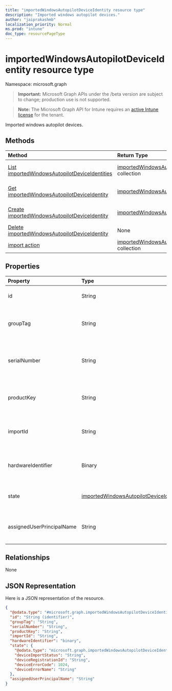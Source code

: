 ```yaml
---
title: "importedWindowsAutopilotDeviceIdentity resource type"
description: "Imported windows autopilot devices."
author: "jaiprakashmb"
localization_priority: Normal
ms.prod: "intune"
doc_type: resourcePageType
---
```


# importedWindowsAutopilotDeviceIdentity resource type

Namespace: microsoft.graph

> **Important:** Microsoft Graph APIs under the /beta version are subject to change; production use is not supported.

> **Note:** The Microsoft Graph API for Intune requires an [active Intune license](https://go.microsoft.com/fwlink/?linkid=839381) for the tenant.

Imported windows autopilot devices.

## Methods
|Method|Return Type|Description|
|:---|:---|:---|
|[List importedWindowsAutopilotDeviceIdentities](../api/intune-enrollment-importedwindowsautopilotdeviceidentity-list.md)|[importedWindowsAutopilotDeviceIdentity](../resources/intune-enrollment-importedwindowsautopilotdeviceidentity.md) collection|List properties and relationships of the [importedWindowsAutopilotDeviceIdentity](../resources/intune-enrollment-importedwindowsautopilotdeviceidentity.md) objects.|
|[Get importedWindowsAutopilotDeviceIdentity](../api/intune-enrollment-importedwindowsautopilotdeviceidentity-get.md)|[importedWindowsAutopilotDeviceIdentity](../resources/intune-enrollment-importedwindowsautopilotdeviceidentity.md)|Read properties and relationships of the [importedWindowsAutopilotDeviceIdentity](../resources/intune-enrollment-importedwindowsautopilotdeviceidentity.md) object.|
|[Create importedWindowsAutopilotDeviceIdentity](../api/intune-enrollment-importedwindowsautopilotdeviceidentity-create.md)|[importedWindowsAutopilotDeviceIdentity](../resources/intune-enrollment-importedwindowsautopilotdeviceidentity.md)|Create a new [importedWindowsAutopilotDeviceIdentity](../resources/intune-enrollment-importedwindowsautopilotdeviceidentity.md) object.|
|[Delete importedWindowsAutopilotDeviceIdentity](../api/intune-enrollment-importedwindowsautopilotdeviceidentity-delete.md)|None|Deletes a [importedWindowsAutopilotDeviceIdentity](../resources/intune-enrollment-importedwindowsautopilotdeviceidentity.md).|
|[import action](../api/intune-enrollment-importedwindowsautopilotdeviceidentity-import.md)|[importedWindowsAutopilotDeviceIdentity](../resources/intune-enrollment-importedwindowsautopilotdeviceidentity.md) collection|Not yet documented|

## Properties
|Property|Type|Description|
|:---|:---|:---|
|id|String|The GUID for the object|
|groupTag|String|Group Tag of the Windows autopilot device.|
|serialNumber|String|Serial number of the Windows autopilot device.|
|productKey|String|Product Key of the Windows autopilot device.|
|importId|String|The Import Id of the Windows autopilot device.|
|hardwareIdentifier|Binary|Hardware Blob of the Windows autopilot device.|
|state|[importedWindowsAutopilotDeviceIdentityState](../resources/intune-enrollment-importedwindowsautopilotdeviceidentitystate.md)|Current state of the imported device.|
|assignedUserPrincipalName|String|UPN of the user the device will be assigned|

## Relationships
None

## JSON Representation
Here is a JSON representation of the resource.
<!-- {
  "blockType": "resource",
  "keyProperty": "id",
  "@odata.type": "microsoft.graph.importedWindowsAutopilotDeviceIdentity"
}
-->
``` json
{
  "@odata.type": "#microsoft.graph.importedWindowsAutopilotDeviceIdentity",
  "id": "String (identifier)",
  "groupTag": "String",
  "serialNumber": "String",
  "productKey": "String",
  "importId": "String",
  "hardwareIdentifier": "binary",
  "state": {
    "@odata.type": "microsoft.graph.importedWindowsAutopilotDeviceIdentityState",
    "deviceImportStatus": "String",
    "deviceRegistrationId": "String",
    "deviceErrorCode": 1024,
    "deviceErrorName": "String"
  },
  "assignedUserPrincipalName": "String"
}
```






